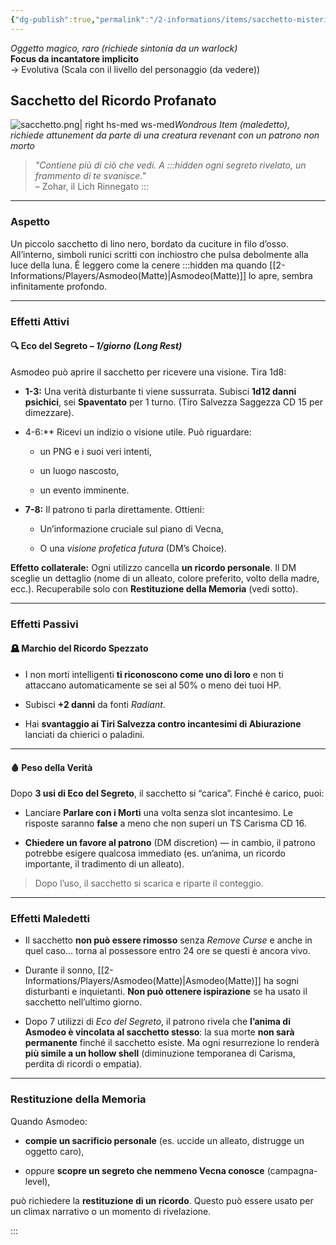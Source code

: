```yaml
---
{"dg-publish":true,"permalink":"/2-informations/items/sacchetto-misterioso/","noteIcon":""}
---
```


_Oggetto magico, raro (richiede sintonia da un warlock)_  
**Focus da incantatore implicito**  
→ Evolutiva (Scala con il livello del personaggio (da vedere))


## **Sacchetto del Ricordo Profanato**

![sacchetto.png| right hs-med ws-med](/img/user/Assets/sacchetto.png)_Wondrous Item (maledetto), richiede attunement da parte di una creatura revenant con un patrono non morto_

> _"Contiene più di ciò che vedi. A  :::hidden ogni segreto rivelato, un frammento di te svanisce."_  
> – Zohar, il Lich Rinnegato :::

---

### **Aspetto**

Un piccolo sacchetto di lino nero, bordato da cuciture in filo d’osso. All’interno, simboli runici scritti con inchiostro che pulsa debolmente alla luce della luna. È leggero come la cenere
:::hidden
ma quando [[2-Informations/Players/Asmodeo(Matte)\|Asmodeo(Matte)]] lo apre, sembra infinitamente profondo.

---

### **Effetti Attivi**

#### 🔍 **Eco del Segreto** – _1/giorno (Long Rest)_

Asmodeo può aprire il sacchetto per ricevere una visione. Tira 1d8:

- **1-3:** Una verità disturbante ti viene sussurrata. Subisci **1d12 danni psichici**, sei **Spaventato** per 1 turno. (Tiro Salvezza Saggezza CD 15 per dimezzare).
    
- 4-6:** Ricevi un indizio o visione utile. Può riguardare:
    
    - un PNG e i suoi veri intenti,
        
    - un luogo nascosto,
        
    - un evento imminente.
        
- **7-8:** Il patrono ti parla direttamente. Ottieni:
    
    - Un’informazione cruciale sul piano di Vecna,
        
    - O una _visione profetica futura_ (DM’s Choice).
        

**Effetto collaterale:** Ogni utilizzo cancella **un ricordo personale**. Il DM sceglie un dettaglio (nome di un alleato, colore preferito, volto della madre, ecc.). Recuperabile solo con **Restituzione della Memoria** (vedi sotto).

---

### **Effetti Passivi**

#### 🪦 **Marchio del Ricordo Spezzato**

- I non morti intelligenti **ti riconoscono come uno di loro** e non ti attaccano automaticamente se sei al 50% o meno dei tuoi HP.
    
- Subisci **+2 danni** da fonti _Radiant_.
    
- Hai **svantaggio ai Tiri Salvezza contro incantesimi di Abiurazione** lanciati da chierici o paladini.
    

---

#### 🩸 **Peso della Verità**

Dopo **3 usi di Eco del Segreto**, il sacchetto si “carica”. Finché è carico, puoi:

- Lanciare **Parlare con i Morti** una volta senza slot incantesimo. Le risposte saranno **false** a meno che non superi un TS Carisma CD 16.
    
- **Chiedere un favore al patrono** (DM discretion) — in cambio, il patrono potrebbe esigere qualcosa immediato (es. un’anima, un ricordo importante, il tradimento di un alleato).
    

> Dopo l’uso, il sacchetto si scarica e riparte il conteggio.

---

### **Effetti Maledetti**

- Il sacchetto **non può essere rimosso** senza _Remove Curse_ e anche in quel caso… torna al possessore entro 24 ore se questi è ancora vivo.
    
- Durante il sonno, [[2-Informations/Players/Asmodeo(Matte)\|Asmodeo(Matte)]] ha sogni disturbanti e inquietanti. **Non può ottenere ispirazione** se ha usato il sacchetto nell’ultimo giorno.
    
- Dopo 7 utilizzi di _Eco del Segreto_, il patrono rivela che **l’anima di Asmodeo è vincolata al sacchetto stesso**: la sua morte **non sarà permanente** finché il sacchetto esiste. Ma ogni resurrezione lo renderà **più simile a un hollow shell** (diminuzione temporanea di Carisma, perdita di ricordi o empatia).
    

---

### **Restituzione della Memoria**

Quando Asmodeo:

- **compie un sacrificio personale** (es. uccide un alleato, distrugge un oggetto caro),
    
- oppure **scopre un segreto che nemmeno Vecna conosce** (campagna-level),
    

può richiedere la **restituzione di un ricordo**. Questo può essere usato per un climax narrativo o un momento di rivelazione.

:::